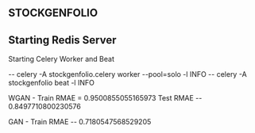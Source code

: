 ## STOCKGENFOLIO



Starting Redis Server
--
Starting Celery Worker and Beat

-- celery -A stockgenfolio.celery worker --pool=solo -l INFO
-- celery -A stockgenfolio beat -l INFO


WGAN - 
Train RMAE = 0.9500855055165973
Test RMAE --  0.8497710800230576

GAN - 
Train RMAE --  0.7180547568529205
